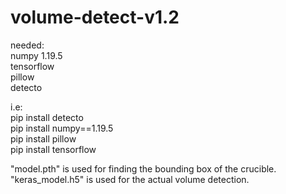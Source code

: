 # volume-detect-v1.2

needed: <br />
numpy 1.19.5<br />
tensorflow<br />
pillow<br />
detecto<br />

i.e:<br />
pip install detecto<br />
pip install numpy==1.19.5<br />
pip install pillow<br />
pip install tensorflow<br />


"model.pth" is used for finding the bounding box of the crucible. <br />
"keras_model.h5" is used for the actual volume detection.  <br />

